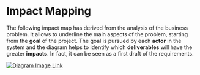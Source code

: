# Impact Mapping

The following impact map has derived from the analysis of the business problem. It allows to underline the main aspects 
of the problem, starting from the **goal** of the project. The goal is pursued by each **actor** in the system and the 
diagram helps to identify which **deliverables** will have the greater **impacts**. In fact, it can be seen as a first 
draft of the requirements. 

[![Diagram Image Link](https://tinyurl.com/y5to87d8)](https://tinyurl.com/y5to87d8)<!--![Diagram Image Link](./impact-mapping.pm.puml)-->